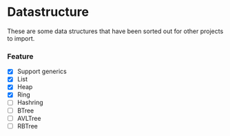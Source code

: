 # Datastructure
These are some data structures that have been sorted out for other projects to import.

### Feature
- [x] Support generics
- [x] List
- [x] Heap
- [x] Ring
- [ ] Hashring
- [ ] BTree
- [ ] AVLTree
- [ ] RBTree